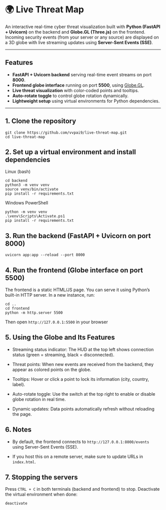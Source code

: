 # 🌍 Live Threat Map

An interactive real-time cyber threat visualization built with **Python (FastAPI + Uvicorn)** on the backend and **Globe.GL (Three.js)** on the frontend.  
Incoming security events (from your server or any source) are displayed on a 3D globe with live streaming updates using **Server-Sent Events (SSE)**.

---

## Features

- **FastAPI + Uvicorn backend** serving real-time event streams on port **8000**.  
- **Frontend globe interface** running on port **5500**, using [Globe.GL](https://github.com/vasturiano/globe.gl).  
- **Live threat visualization** with color-coded points and tooltips.  
- **Auto-rotate toggle** to control globe rotation dynamically.  
- **Lightweight setup** using virtual environments for Python dependencies.

---

## 1. Clone the repository

```bash/PowerShell
git clone https://github.com/vvpai9/live-threat-map.git
cd live-threat-map
```

## 2. Set up a virtual environment and install dependencies
Linux (bash)
```
cd backend
python3 -m venv venv
source venv/bin/activate
pip install -r requirements.txt
```
Windows PowerShell
```
python -m venv venv
.\venv\Scripts\Activate.ps1
pip install -r requirements.txt
```

## 3. Run the backend (FastAPI + Uvicorn on port 8000)
```
uvicorn app:app --reload --port 8000
```

## 4. Run the frontend (Globe interface on port 5500)
The frontend is a static HTML/JS page. You can serve it using Python’s built-in HTTP server. In a new instance, run:
```
cd ..
cd frontend
python -m http.server 5500
```
Then open ```http://127.0.0.1:5500``` in your browser

## 5. Using the Globe and Its Features

- Streaming status indicator: The HUD at the top left shows connection status (green = streaming, black = disconnected).

- Threat points: When new events are received from the backend, they appear as colored points on the globe.

- Tooltips: Hover or click a point to lock its information (city, country, label).

- Auto-rotate toggle: Use the switch at the top right to enable or disable globe rotation in real time.

- Dynamic updates: Data points automatically refresh without reloading the page.

## 6. Notes

- By default, the frontend connects to ```http://127.0.0.1:8000/events``` using Server-Sent Events (SSE).

- If you host this on a remote server, make sure to update URLs in ```index.html```.

## 7. Stopping the servers

Press ```CTRL + C``` in both terminals (backend and frontend) to stop.
Deactivate the virtual environment when done:
```
deactivate
```
